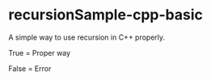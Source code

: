 # recursionSample-cpp-basic
A simple way to use recursion in C++ properly.


True = Proper way

False = Error
